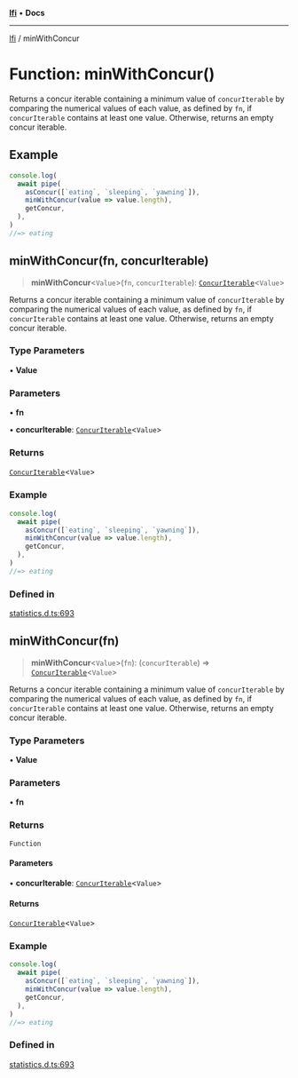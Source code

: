 [**lfi**](../readme.md) • **Docs**

***

[lfi](../globals.md) / minWithConcur

# Function: minWithConcur()

Returns a concur iterable containing a minimum value of `concurIterable` by
comparing the numerical values of each value, as defined by `fn`, if
`concurIterable` contains at least one value. Otherwise, returns an empty
concur iterable.

## Example

```js
console.log(
  await pipe(
    asConcur([`eating`, `sleeping`, `yawning`]),
    minWithConcur(value => value.length),
    getConcur,
  ),
)
//=> eating
```

## minWithConcur(fn, concurIterable)

> **minWithConcur**\<`Value`\>(`fn`, `concurIterable`): [`ConcurIterable`](../type-aliases/ConcurIterable.md)\<`Value`\>

Returns a concur iterable containing a minimum value of `concurIterable` by
comparing the numerical values of each value, as defined by `fn`, if
`concurIterable` contains at least one value. Otherwise, returns an empty
concur iterable.

### Type Parameters

• **Value**

### Parameters

• **fn**

• **concurIterable**: [`ConcurIterable`](../type-aliases/ConcurIterable.md)\<`Value`\>

### Returns

[`ConcurIterable`](../type-aliases/ConcurIterable.md)\<`Value`\>

### Example

```js
console.log(
  await pipe(
    asConcur([`eating`, `sleeping`, `yawning`]),
    minWithConcur(value => value.length),
    getConcur,
  ),
)
//=> eating
```

### Defined in

[statistics.d.ts:693](https://github.com/TomerAberbach/lfi/blob/a3eb3a94b2928b5200a7bcd0a14fdc70f0cb5947/src/operations/statistics.d.ts#L693)

## minWithConcur(fn)

> **minWithConcur**\<`Value`\>(`fn`): (`concurIterable`) => [`ConcurIterable`](../type-aliases/ConcurIterable.md)\<`Value`\>

Returns a concur iterable containing a minimum value of `concurIterable` by
comparing the numerical values of each value, as defined by `fn`, if
`concurIterable` contains at least one value. Otherwise, returns an empty
concur iterable.

### Type Parameters

• **Value**

### Parameters

• **fn**

### Returns

`Function`

#### Parameters

• **concurIterable**: [`ConcurIterable`](../type-aliases/ConcurIterable.md)\<`Value`\>

#### Returns

[`ConcurIterable`](../type-aliases/ConcurIterable.md)\<`Value`\>

### Example

```js
console.log(
  await pipe(
    asConcur([`eating`, `sleeping`, `yawning`]),
    minWithConcur(value => value.length),
    getConcur,
  ),
)
//=> eating
```

### Defined in

[statistics.d.ts:693](https://github.com/TomerAberbach/lfi/blob/a3eb3a94b2928b5200a7bcd0a14fdc70f0cb5947/src/operations/statistics.d.ts#L693)
